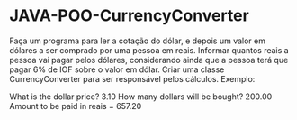 # JAVA-POO-CurrencyConverter

Faça um programa para ler a cotação do dólar, e depois um valor em dólares a ser comprado por
uma pessoa em reais. Informar quantos reais a pessoa vai pagar pelos dólares, considerando ainda
que a pessoa terá que pagar 6% de IOF sobre o valor em dólar. Criar uma classe CurrencyConverter
para ser responsável pelos cálculos.
Exemplo:

What is the dollar price? 3.10
How many dollars will be bought? 200.00
Amount to be paid in reais = 657.20

